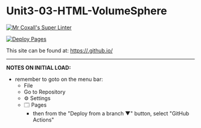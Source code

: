 # Unit3-03-HTML-VolumeSphere

[![Mr Coxall's Super Linter](https://github.com/ICD2O-Digtital-Tech-Invitations/-Unit3-03-HTML-VolumeSphere/workflows/Mr%20Coxall's%20Super%20Linter/badge.svg)](https://github.com/ICD2O-Digtital-Tech-Invitations/-Unit3-03-HTML-VolumeSphere/actions)

[![Deploy Pages](https://github.com/ICD2O-Digtital-Tech-Invitations/-Unit3-03-HTML-VolumeSphere/workflows/Deploy%20Pages/badge.svg)](https://github.com/ICD2O-Digtital-Tech-Invitations/-Unit3-03-HTML-VolumeSphere/actions)

This site can be found at: [https://<OWNER>.github.io/<REPOSITORY>](https://<OWNER>.github.io/<REPOSITORY>)

---

**NOTES ON INITIAL LOAD:**
- remember to goto on the menu bar:
  - File
  - Go to Repository
  - ⚙ Settings
  - 🗔 Pages
    - then from the "Deploy from a branch ▼" button, select "GitHub Actions"
